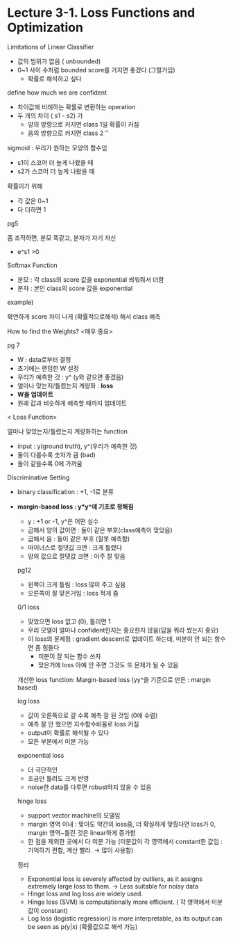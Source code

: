 # Lecture 3-1. Loss Functions and Optimization

Limitations of Linear Classifier

- 값의 범위가 없음 ( unbounded)
- 0~1 사이 수처럼 bounded score를 가지면 좋겠다 (그럴거임)
    - 확률로 해석하고 싶다

define how much we are confident

- 차이값에 비례하는 확률로 변환하는 operation
- 두 개의 차이 ( s1 - s2) 가
    - 양의 방향으로 커지면 class 1일 확률이 커짐
    - 음의 방향으로 커지면 class 2 ''

sigmoid : 우리가 원하는 모양의 함수임

- s1이 스코어 더 높게 나왔을 때
- s2가 스코어 더 높게 나왔을 때

 확률이기 위해

- 각 값은  0~1
- 다 더하면 1

pg5

좀 조작하면, 분모 똑같고, 분자가 자기 자신

- e^s1 >0

<Softmax Classifier>

Softmax Function

- 분모 : 각 class의 score 값을 exponential 씌워줘서 더함
- 분자 : 본인 class의 score 값을 exponential

example)

확연하게 score 차이 나게 (확률적으로해석) 해서 class 예측

How to find the Weights? <매우 중요>

pg 7

- W : data로부터 결정
- 초기에는 랜덤한 W 설정
- 우리가 예측한 것 :   y^ (y와 같으면 좋겠음)
- 얼마나 맞는지/틀렸는지 계량화 : **loss**
- **W을 업데이트**
- 원래 값과 비슷하게 예측할 때까지 업데이트

< Loss Function>

얼마나 맞았는지/틀렸는지 계량화하는 function

- input : y(ground truth), y^(우리가 예측한 것)
- 둘이 다를수록 숫자가 큼 (bad)
- 둘이 같을수록 0에 가까움

Discriminative Setting

- binary classification : +1, -1로 분류
- **margin-based loss :  y*y^에 기초로 정해짐**
    - y : +1 or -1, y^은 어떤 실수
    - 곱해서 양의 값이면 : 둘이 같은 부호(class예측이 맞았음)
    - 곱해서 음 : 둘이 같은 부호 (잘못 예측함)
    - 마이너스로 절댓값 크면 : 크게 틀렸다
    - 양의 값으로 절댓값 크면 : 아주 잘 맞음
    
    pg12
    
    - 왼쪽이 크게 틀림 :  loss 많이 주고 싶음
    - 오른쪽이 잘 맞은거임 : loss 적게 줌
    
    0/1 loss
    
    - 맞았으면 loss 없고 (0), 틀리면 1
    - 우리 모델이 얼마나 confident한지는 중요한지 않음(답을 뭐라 썼는지 중요)
    - 이 loss의 문제점 :  gradient descent로 업데이트 하는데, 미분이 안 되는 함수면 좀 힘들다
        - 미분이 잘 되는 함수 쓰자
        - 맞은거에  loss 아예 안 주면 그것도 또 문제가 될 수 있음
    
    개선한 loss function: Margin-based loss (yy^을 기준으로 만든 :  margin based)
    
    log loss
    
    - 값이 오른쪽으로 갈 수록 예측 잘 된 것임 (0에 수렴)
    - 예측 잘 안 했으면  지수함수비율로 loss 커짐
    - output이 확률로 해석될 수 있다
    - 모든 부분에서 미분 가능
    
    exponential loss
    
    - 더 극단적인
    - 조금만 틀려도 크게 반영
    - noise한 data를 다루면 robust하지 않을 수 있음
    
    hinge loss 
    
    - support vector machine의 모델임
    - margin 영역 이내 : 맞아도 약간의 loss줌, 더 확실하게 맞췄다면 loss가 0, margin 영역~틀린 것은 linear하게 증가함
    - 한 점을 제외한 곳에서 다 미분 가능 (미분값이 각 영역에서 constant한 값임 : 기억하기 편함, 계산 빨라. → 많이 사용함)
    
    정리
    
    - Exponential loss is severely affected by outliers, as it assigns extremely large loss to them. → Less suitable for noisy data
    - Hinge loss and log loss are widely used.
    - Hinge loss (SVM) is computationally more efficient. ( 각 영역에서 미분값이 constant)
    - Log loss (logistic regression) is more interpretable, as its output can be seen as p(y|x) (확률값으로 해석 가능)